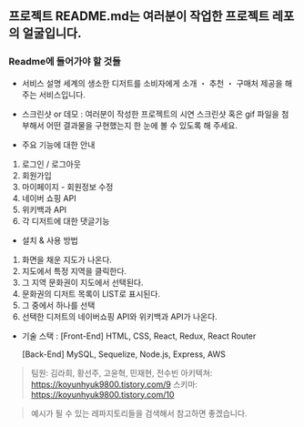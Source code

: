 ## 프로젝트 README.md는 여러분이 작업한 프로젝트 레포의 얼굴입니다.

### Readme에 들어가야 할 것들

- 서비스 설명
  세계의 생소한 디저트를 소비자에게 소개 ・ 추천 ・ 구매처 제공을 해주는 서비스입니다.

- 스크린샷 or 데모 : 여러분이 작성한 프로젝트의 시연 스크린샷 혹은 gif 파일을 첨부해서 어떤 결과물을 구현했는지 한 눈에 볼 수 있도록 해 주세요.

- 주요 기능에 대한 안내

1. 로그인 / 로그아웃
2. 회원가입
3. 마이페이지 - 회원정보 수정
4. 네이버 쇼핑 API
5. 위키백과 API
6. 각 디저트에 대한 댓글기능

- 설치 & 사용 방법

1. 화면을 채운 지도가 나온다.
2. 지도에서 특정 지역을 클릭한다.
3. 그 지역 문화권이 지도에서 선택된다.
4. 문화권의 디저트 목록이 LIST로 표시된다.
5. 그 중에서 하나를 선택
6. 선택한 디저트의 네이버쇼핑 API와 위키백과 API가 나온다.

- 기술 스택 :
  [Front-End]
  HTML, CSS, React, Redux, React Router

  [Back-End]
  MySQL, Sequelize, Node.js, Express, AWS

> 팀원: 김라희, 황선주, 고윤혁, 민재현, 전수빈
> 아키텍쳐: https://koyunhyuk9800.tistory.com/9
> 스키마: https://koyunhyuk9800.tistory.com/10

> 예시가 될 수 있는 레파지토리들을 검색해서 참고하면 좋겠습니다.

<br/>
<br/>
